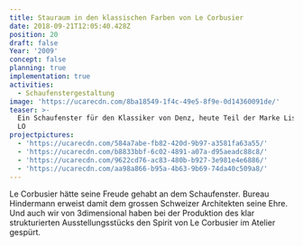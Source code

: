 ```yaml
---
title: Stauraum in den klassischen Farben von Le Corbusier
date: 2018-09-21T12:05:40.428Z
position: 20
draft: false
Year: '2009'
concept: false
planning: true
implementation: true
activities:
  - Schaufenstergestaltung
image: 'https://ucarecdn.com/8ba18549-1f4c-49e5-8f9e-0d14360091de/'
teaser: >-
  Ein Schaufenster für den Klassiker von Denz, heute Teil der Marke Lista Office
  LO
projectpictures:
  - 'https://ucarecdn.com/584a7abe-fb82-420d-9b97-a3581fa63a55/'
  - 'https://ucarecdn.com/b8833bbf-6c02-4891-a07a-d95aeadc88c8/'
  - 'https://ucarecdn.com/9622cd76-ac83-480b-b927-3e981e4e6886/'
  - 'https://ucarecdn.com/aa98a866-b95a-4b63-9b69-74da40c509a8/'
---
```

Le Corbusier hätte seine Freude gehabt an dem Schaufenster. Bureau Hindermann erweist damit dem grossen Schweizer Architekten seine Ehre. Und auch wir von 3dimensional haben bei der Produktion des klar strukturierten Ausstellungsstücks den Spirit von Le Corbusier im Atelier gespürt.
